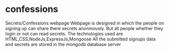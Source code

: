 # confessions
Secrets/Confessions webpage
Webpage is designed in which the people on signing up can share there secrets anonmously.
But all people whether they login or not can read secrets.
The technologies used are HTML,CSS,NodeJs,ExpressJs,Mongoose
All the submitted signups data and secrets are stored in the mongodb database server

